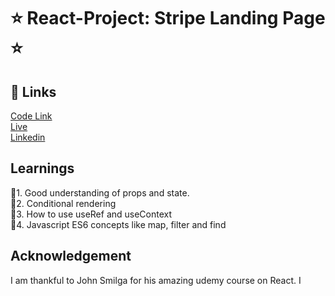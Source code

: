 # ⭐ React-Project: Stripe Landing Page ⭐

## 🔗 Links

[Code Link](https://github.com/pk170970/Project-12-Stripe-Landing-Page/) <br>
[Live](https://reactprojectstripe.netlify.app/) <br>
[Linkedin](https://www.linkedin.com/in/pratyush-kesarwani-2b6601171/)


## Learnings

📌1. Good understanding of props and state. <br>
📌2. Conditional rendering <br>
📌3. How to use useRef and useContext <br>
📌4. Javascript ES6 concepts like map, filter and find <br>

## Acknowledgement

I am thankful to John Smilga for his amazing udemy course on React.
I
